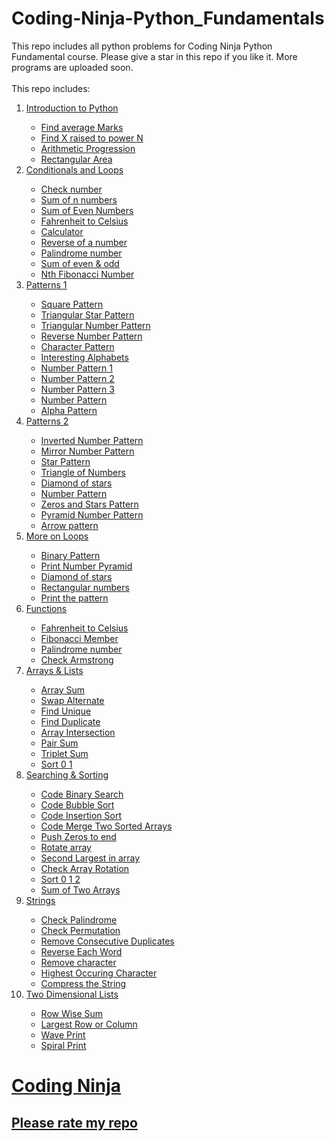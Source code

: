 # Coding-Ninja-Python_Fundamentals
This repo includes all python problems for Coding Ninja Python Fundamental course. Please give a star in this repo if you like it. More programs are uploaded soon.</br></br>
This repo includes:</br>
<ol>
  <li><a href='https://github.com/rajdip20/Coding-Ninja-Python_Fundamentals/tree/main/Introduction%20to%20Python'>Introduction to Python</li>
    <ul>
      <li><a href='https://github.com/rajdip20/Coding-Ninja-Python_Fundamentals/blob/main/Introduction%20to%20Python/Find%20average%20Marks.py'>Find average Marks</li>
      <li><a href='https://github.com/rajdip20/Coding-Ninja-Python_Fundamentals/blob/main/Introduction%20to%20Python/Find%20X%20raised%20to%20power%20N.py'>Find X raised to power N</li>
      <li><a href='https://github.com/rajdip20/Coding-Ninja-Python_Fundamentals/blob/main/Introduction%20to%20Python/Arithmetic%20Progression.py'>Arithmetic Progression</li>
      <li><a href='https://github.com/rajdip20/Coding-Ninja-Python_Fundamentals/blob/main/Introduction%20to%20Python/Rectangular%20Area.py'>Rectangular Area</li>
    </ul>
    
  <li><a href='https://github.com/rajdip20/Coding-Ninja-Python_Fundamentals/tree/main/Conditionals%20and%20Loops'>Conditionals and Loops</li>
    <ul>
      <li><a href='https://github.com/rajdip20/Coding-Ninja-Python_Fundamentals/blob/main/Conditionals%20and%20Loops/Check%20number.py'>Check number</li>
      <li><a href='https://github.com/rajdip20/Coding-Ninja-Python_Fundamentals/blob/main/Conditionals%20and%20Loops/Sum%20of%20n%20numbers.py'>Sum of n numbers</li>
      <li><a href='https://github.com/rajdip20/Coding-Ninja-Python_Fundamentals/blob/main/Conditionals%20and%20Loops/Sum%20of%20Even%20Numbers.py'>Sum of Even Numbers</li>
      <li><a href='https://github.com/rajdip20/Coding-Ninja-Python_Fundamentals/blob/main/Conditionals%20and%20Loops/Fahrenheit%20to%20Celsius.py'>Fahrenheit to Celsius</li>
      <li><a href='https://github.com/rajdip20/Coding-Ninja-Python_Fundamentals/blob/main/Conditionals%20and%20Loops/Calculator.py'>Calculator</li>
      <li><a href='https://github.com/rajdip20/Coding-Ninja-Python_Fundamentals/blob/main/Conditionals%20and%20Loops/Reverse%20of%20a%20number.py'>Reverse of a number</li>
      <li><a href='https://github.com/rajdip20/Coding-Ninja-Python_Fundamentals/blob/main/Conditionals%20and%20Loops/Palindrome%20number.py'>Palindrome number</li>
      <li><a href='https://github.com/rajdip20/Coding-Ninja-Python_Fundamentals/blob/main/Conditionals%20and%20Loops/Sum%20of%20even%20%26%20odd.py'>Sum of even & odd</li>
      <li><a href='https://github.com/rajdip20/Coding-Ninja-Python_Fundamentals/blob/main/Conditionals%20and%20Loops/Nth%20Fibonacci%20Number.py'>Nth Fibonacci Number</li>
    </ul>
    
  <li><a href='https://github.com/rajdip20/Coding-Ninja-Python_Fundamentals/tree/main/Patterns%201'>Patterns 1</li>
    <ul>
      <li><a href='https://github.com/rajdip20/Coding-Ninja-Python_Fundamentals/blob/main/Patterns%201/Square%20Pattern.py'>Square Pattern</li>
      <li><a href='https://github.com/rajdip20/Coding-Ninja-Python_Fundamentals/blob/main/Patterns%201/Triangular%20Star%20Pattern.py'>Triangular Star Pattern</li>
      <li><a href='https://github.com/rajdip20/Coding-Ninja-Python_Fundamentals/blob/main/Patterns%201/Triangle%20Number%20Pattern.py'>Triangular Number Pattern</li>
      <li><a href='https://github.com/rajdip20/Coding-Ninja-Python_Fundamentals/blob/main/Patterns%201/Reverse%20Number%20Pattern.py'>Reverse Number Pattern</li>
      <li><a href='https://github.com/rajdip20/Coding-Ninja-Python_Fundamentals/blob/main/Patterns%201/Character%20Pattern.py'>Character Pattern</li>
      <li><a href='https://github.com/rajdip20/Coding-Ninja-Python_Fundamentals/blob/main/Patterns%201/Interesting%20Alphabets.py'>Interesting Alphabets</li>
      <li><a href='https://github.com/rajdip20/Coding-Ninja-Python_Fundamentals/blob/main/Patterns%201/Number%20Pattern%201.py'>Number Pattern 1</li>
      <li><a href='https://github.com/rajdip20/Coding-Ninja-Python_Fundamentals/blob/main/Patterns%201/Number%20Pattern%202.py'>Number Pattern 2</li>
      <li><a href='https://github.com/rajdip20/Coding-Ninja-Python_Fundamentals/blob/main/Patterns%201/Number%20Pattern%203.py'>Number Pattern 3</li>
      <li><a href='https://github.com/rajdip20/Coding-Ninja-Python_Fundamentals/blob/main/Patterns%201/Number%20Pattern.py'>Number Pattern</li>
      <li><a href='https://github.com/rajdip20/Coding-Ninja-Python_Fundamentals/blob/main/Patterns%201/Alpha%20Pattern.py'>Alpha Pattern</li>
    </ul>
    
  <li><a href='https://github.com/rajdip20/Coding-Ninja-Python_Fundamentals/tree/main/Patterns%202'>Patterns 2</li>
    <ul>
      <li><a href='https://github.com/rajdip20/Coding-Ninja-Python_Fundamentals/blob/main/Patterns%202/Inverted%20Number%20Pattern.py'>Inverted Number Pattern</li>
      <li><a href='https://github.com/rajdip20/Coding-Ninja-Python_Fundamentals/blob/main/Patterns%202/Mirror%20Number%20Pattern.py'>Mirror Number Pattern</li>
      <li><a href='https://github.com/rajdip20/Coding-Ninja-Python_Fundamentals/blob/main/Patterns%202/Star%20Pattern.py'>Star Pattern</li>
      <li><a href='https://github.com/rajdip20/Coding-Ninja-Python_Fundamentals/blob/main/Patterns%202/Triangle%20of%20Numbers.py'>Triangle of Numbers</li>
      <li><a href='https://github.com/rajdip20/Coding-Ninja-Python_Fundamentals/blob/main/Patterns%202/Diamond%20of%20stars.py'>Diamond of stars</li>
      <li><a href='https://github.com/rajdip20/Coding-Ninja-Python_Fundamentals/blob/main/Patterns%202/Number%20Pattern.py'>Number Pattern</li>
      <li><a href='https://github.com/rajdip20/Coding-Ninja-Python_Fundamentals/blob/main/Patterns%202/Zeros%20and%20Stars%20Pattern.py'>Zeros and Stars Pattern</li>
      <li><a href='https://github.com/rajdip20/Coding-Ninja-Python_Fundamentals/blob/main/Patterns%202/Pyramid%20Number%20Pattern.py'>Pyramid Number Pattern</li>
      <li><a href='https://github.com/rajdip20/Coding-Ninja-Python_Fundamentals/blob/main/Patterns%202/Arrow%20pattern.py'>Arrow pattern</li>
    </ul>
    
  <li><a href='https://github.com/rajdip20/Coding-Ninja-Python_Fundamentals/tree/main/More%20on%20Loops'>More on Loops</li>
    <ul>
      <li><a href='https://github.com/rajdip20/Coding-Ninja-Python_Fundamentals/blob/main/More%20on%20Loops/Binary%20Pattern.py'>Binary Pattern</li>
      <li><a href='https://github.com/rajdip20/Coding-Ninja-Python_Fundamentals/blob/main/More%20on%20Loops/Print%20Number%20Pyramid.py'>Print Number Pyramid</li>
      <li><a href='https://github.com/rajdip20/Coding-Ninja-Python_Fundamentals/blob/main/More%20on%20Loops/Diamond%20of%20stars.py'>Diamond of stars</li>
      <li><a href='https://github.com/rajdip20/Coding-Ninja-Python_Fundamentals/blob/main/More%20on%20Loops/Rectangular%20numbers.py'>Rectangular numbers</li>
      <li><a href='https://github.com/rajdip20/Coding-Ninja-Python_Fundamentals/blob/main/More%20on%20Loops/Print%20the%20pattern.py'>Print the pattern</li>
    </ul>
    
  <li><a href='https://github.com/rajdip20/Coding-Ninja-Python_Fundamentals/tree/main/Functions'>Functions</li>
    <ul>
      <li><a href='https://github.com/rajdip20/Coding-Ninja-Python_Fundamentals/blob/main/Functions/Fahrenheit%20to%20Celsius%20Function.py'>Fahrenheit to Celsius</li>
      <li><a href='https://github.com/rajdip20/Coding-Ninja-Python_Fundamentals/blob/main/Functions/Fibonacci%20Member.py'>Fibonacci Member</li>
      <li><a href='https://github.com/rajdip20/Coding-Ninja-Python_Fundamentals/blob/main/Functions/Palindrome%20number%20Function.py'>Palindrome number</li>
      <li><a href='https://github.com/rajdip20/Coding-Ninja-Python_Fundamentals/blob/main/Functions/Check%20Armstrong.py'>Check Armstrong</li>
    </ul>
    
  <li><a href='https://github.com/rajdip20/Coding-Ninja-Python_Fundamentals/tree/main/Arrays%20%26%20Lists'>Arrays & Lists</li>
    <ul>
      <li><a href='https://github.com/rajdip20/Coding-Ninja-Python_Fundamentals/blob/main/Arrays%20%26%20Lists/Array%20Sum.py'>Array Sum</li>
      <li><a href='https://github.com/rajdip20/Coding-Ninja-Python_Fundamentals/blob/main/Arrays%20%26%20Lists/Swap%20Alternate.py'>Swap Alternate</li>
      <li><a href='https://github.com/rajdip20/Coding-Ninja-Python_Fundamentals/blob/main/Arrays%20%26%20Lists/Find%20Unique.py'>Find Unique</li>
      <li><a href='https://github.com/rajdip20/Coding-Ninja-Python_Fundamentals/blob/main/Arrays%20%26%20Lists/Find%20Duplicate.py'>Find Duplicate</li>
      <li><a href='https://github.com/rajdip20/Coding-Ninja-Python_Fundamentals/blob/main/Arrays%20%26%20Lists/Array%20Intersection.py'>Array Intersection</li>
      <li><a href='https://github.com/rajdip20/Coding-Ninja-Python_Fundamentals/blob/main/Arrays%20%26%20Lists/Pair%20Sum.py'>Pair Sum</li>
      <li><a href='https://github.com/rajdip20/Coding-Ninja-Python_Fundamentals/blob/main/Arrays%20%26%20Lists/Triplet%20Sum.py'>Triplet Sum</li>
      <li><a href='https://github.com/rajdip20/Coding-Ninja-Python_Fundamentals/blob/main/Arrays%20%26%20Lists/Sort%200%201.py'>Sort 0 1</li>
    </ul>
    
  <li><a href='https://github.com/rajdip20/Coding-Ninja-Python_Fundamentals/tree/main/Searching%20%26%20Sorting'>Searching & Sorting</li>
    <ul>
      <li><a href='https://github.com/rajdip20/Coding-Ninja-Python_Fundamentals/blob/main/Searching%20%26%20Sorting/Code%20Binary%20Search.py'>Code Binary Search</li>
      <li><a href='https://github.com/rajdip20/Coding-Ninja-Python_Fundamentals/blob/main/Searching%20%26%20Sorting/Code%20Bubble%20Sort.py'>Code Bubble Sort</li>
      <li><a href='https://github.com/rajdip20/Coding-Ninja-Python_Fundamentals/blob/main/Searching%20%26%20Sorting/Code%20Insertion%20Sort.py'>Code Insertion Sort</li>
      <li><a href='https://github.com/rajdip20/Coding-Ninja-Python_Fundamentals/blob/main/Searching%20%26%20Sorting/Code%20Merge%20Two%20Sorted%20Arrays.py'>Code Merge Two Sorted Arrays</li>
      <li><a href='https://github.com/rajdip20/Coding-Ninja-Python_Fundamentals/blob/main/Searching%20%26%20Sorting/Push%20Zeros%20to%20end.py'>Push Zeros to end</li>
      <li><a href='https://github.com/rajdip20/Coding-Ninja-Python_Fundamentals/blob/main/Searching%20%26%20Sorting/Rotate%20array.py'>Rotate array</li>
      <li><a href='https://github.com/rajdip20/Coding-Ninja-Python_Fundamentals/blob/main/Searching%20%26%20Sorting/Second%20Largest%20in%20array.py'>Second Largest in array</li>
      <li><a href='https://github.com/rajdip20/Coding-Ninja-Python_Fundamentals/blob/main/Searching%20%26%20Sorting/Check%20Array%20Rotation.py'>Check Array Rotation</li>
      <li><a href='https://github.com/rajdip20/Coding-Ninja-Python_Fundamentals/blob/main/Searching%20%26%20Sorting/Sort%200%201%202.py'>Sort 0 1 2</li>
      <li><a href='https://github.com/rajdip20/Coding-Ninja-Python_Fundamentals/blob/main/Searching%20%26%20Sorting/Sum%20of%20Two%20Arrays.py'>Sum of Two Arrays</li>
    </ul>
    
  <li><a href='https://github.com/rajdip20/Coding-Ninja-Python_Fundamentals/tree/main/Strings'>Strings</li>
    <ul>
      <li><a href='https://github.com/rajdip20/Coding-Ninja-Python_Fundamentals/blob/main/Strings/Check%20Palindrome.py'>Check Palindrome</li>
      <li><a href='https://github.com/rajdip20/Coding-Ninja-Python_Fundamentals/blob/main/Strings/Check%20Permutation.py'>Check Permutation</li>
      <li><a href='https://github.com/rajdip20/Coding-Ninja-Python_Fundamentals/blob/main/Strings/Remove%20Consecutive%20Duplicates.py'>Remove Consecutive Duplicates</li>
      <li><a href='https://github.com/rajdip20/Coding-Ninja-Python_Fundamentals/blob/main/Strings/Reverse%20Each%20Word.py'>Reverse Each Word</li>
      <li><a href='https://github.com/rajdip20/Coding-Ninja-Python_Fundamentals/blob/main/Strings/Remove%20character.py'>Remove character</li>
      <li><a href='https://github.com/rajdip20/Coding-Ninja-Python_Fundamentals/blob/main/Strings/Highest%20Occuring%20Character.py'>Highest Occuring Character</li>
      <li><a href='https://github.com/rajdip20/Coding-Ninja-Python_Fundamentals/blob/main/Strings/Compress%20the%20String.py'>Compress the String</li>
    </ul>
    
  <li><a href='https://github.com/rajdip20/Coding-Ninja-Python_Fundamentals/tree/main/Two%20Dimensional%20Lists'>Two Dimensional Lists</li>
    <ul>
      <li><a href='https://github.com/rajdip20/Coding-Ninja-Python_Fundamentals/blob/main/Two%20Dimensional%20Lists/Row%20Wise%20Sum.py'>Row Wise Sum</li>
      <li><a href='https://github.com/rajdip20/Coding-Ninja-Python_Fundamentals/blob/main/Two%20Dimensional%20Lists/Largest%20Row%20or%20Column.py'>Largest Row or Column</li>
      <li><a href='https://github.com/rajdip20/Coding-Ninja-Python_Fundamentals/blob/main/Two%20Dimensional%20Lists/Wave%20Print.py'>Wave Print</li>
      <li><a href='https://github.com/rajdip20/Coding-Ninja-Python_Fundamentals/blob/main/Two%20Dimensional%20Lists/Spiral%20Print.py'>Spiral Print</li>
    </ul> 
</ol>

<h1>Coding Ninja
<h2>Please rate my repo

